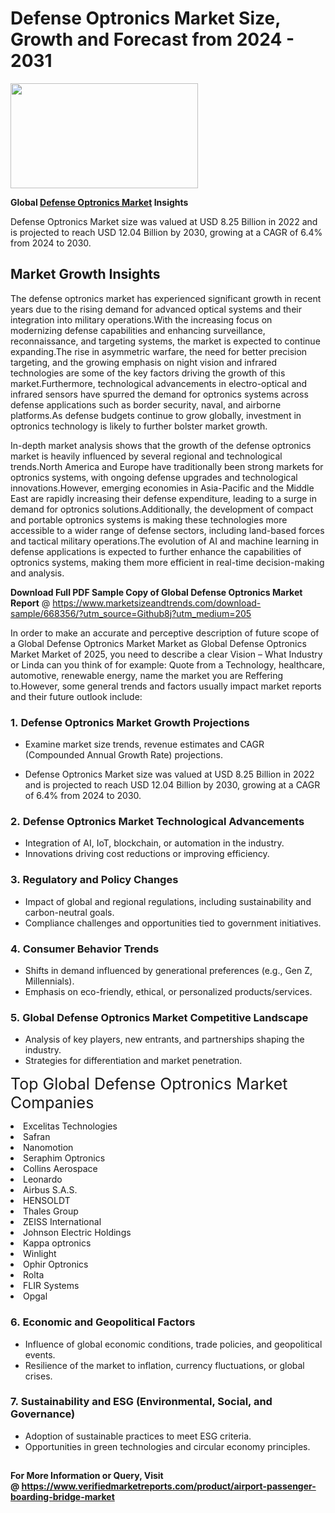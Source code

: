 <H1>Defense Optronics Market Size, Growth and Forecast from 2024 - 2031</H1><img class="aligncenter size-medium wp-image-584254" src="https://thirdeyenews.in/wp-content/uploads/2024/09/Global-Market-Research-300x168.jpeg" alt="" width="300" height="168" /><p><strong>Global&nbsp;<a href="https://www.marketsizeandtrends.com/download-sample/668356/?utm_source=Github8j?utm_medium=205">Defense Optronics Market</a> Insights</strong></p><p>Defense Optronics Market size was valued at USD 8.25 Billion in 2022 and is projected to reach USD 12.04 Billion by 2030, growing at a CAGR of 6.4% from 2024 to 2030.</p><p><h2>Market Growth Insights</h2> <p>The defense optronics market has experienced significant growth in recent years due to the rising demand for advanced optical systems and their integration into military operations.With the increasing focus on modernizing defense capabilities and enhancing surveillance, reconnaissance, and targeting systems, the market is expected to continue expanding.The rise in asymmetric warfare, the need for better precision targeting, and the growing emphasis on night vision and infrared technologies are some of the key factors driving the growth of this market.Furthermore, technological advancements in electro-optical and infrared sensors have spurred the demand for optronics systems across defense applications such as border security, naval, and airborne platforms.As defense budgets continue to grow globally, investment in optronics technology is likely to further bolster market growth.</p> <p>In-depth market analysis shows that the growth of the defense optronics market is heavily influenced by several regional and technological trends.North America and Europe have traditionally been strong markets for optronics systems, with ongoing defense upgrades and technological innovations.However, emerging economies in Asia-Pacific and the Middle East are rapidly increasing their defense expenditure, leading to a surge in demand for optronics solutions.Additionally, the development of compact and portable optronics systems is making these technologies more accessible to a wider range of defense sectors, including land-based forces and tactical military operations.The evolution of AI and machine learning in defense applications is expected to further enhance the capabilities of optronics systems, making them more efficient in real-time decision-making and analysis.<p><span class=""><strong>Download Full PDF Sample Copy of Global Defense Optronics Market Report</strong> @ <a href="https://www.marketsizeandtrends.com/download-sample/668356/?utm_source=Github8j?utm_medium=205" target="_blank">https://www.marketsizeandtrends.com/download-sample/668356/?utm_source=Github8j?utm_medium=205</a></span></p><p>In order to make an accurate and perceptive description of future scope of a Global&nbsp;Defense Optronics Market Market as Global&nbsp;Defense Optronics Market Market of 2025, you need to describe a clear Vision &ndash; What Industry or Linda can you think of for example: Quote from a Technology, healthcare, automotive, renewable energy, name the market you are Reffering to.However, some general trends and factors usually impact market reports and their future outlook include:</p><h3>1.&nbsp;<strong>Defense Optronics Market Growth Projections</strong></h3><ul><li>Examine market size trends, revenue estimates and CAGR (Compounded Annual Growth Rate) projections.</li><li><p>Defense Optronics Market size was valued at USD 8.25 Billion in 2022 and is projected to reach USD 12.04 Billion by 2030, growing at a CAGR of 6.4% from 2024 to 2030.</p></li></ul><h3>2.&nbsp;<strong>Defense Optronics Market Technological Advancements</strong></h3><ul><li>Integration of AI, IoT, blockchain, or automation in the industry.</li><li>Innovations driving cost reductions or improving efficiency.</li></ul><h3>3.&nbsp;<strong>Regulatory and Policy Changes</strong></h3><ul><li>Impact of global and regional regulations, including sustainability and carbon-neutral goals.</li><li>Compliance challenges and opportunities tied to government initiatives.</li></ul><h3>4.&nbsp;<strong>Consumer Behavior Trends</strong></h3><ul><li>Shifts in demand influenced by generational preferences (e.g., Gen Z, Millennials).</li><li>Emphasis on eco-friendly, ethical, or personalized products/services.</li></ul><h3>5.&nbsp;<strong>Global Defense Optronics Market Competitive Landscape</strong></h3><ul><li>Analysis of key players, new entrants, and partnerships shaping the industry.</li><li>Strategies for differentiation and market penetration.</li></ul><p data-pm-slice="1 1 []"><span style="color: inherit; font-family: inherit; font-size: 25px;">Top Global Defense Optronics Market Companies</span></p><div class="" data-test-id=""><p><li>Excelitas Technologies</li><li> Safran</li><li> Nanomotion</li><li> Seraphim Optronics</li><li> Collins Aerospace</li><li> Leonardo</li><li> Airbus S.A.S.</li><li> HENSOLDT</li><li> Thales Group</li><li> ZEISS International</li><li> Johnson Electric Holdings</li><li> Kappa optronics</li><li> Winlight</li><li> Ophir Optronics</li><li> Rolta</li><li> FLIR Systems</li><li> Opgal</li></p></div><h3>6.&nbsp;<strong>Economic and Geopolitical Factors</strong></h3><ul><li>Influence of global economic conditions, trade policies, and geopolitical events.</li><li>Resilience of the market to inflation, currency fluctuations, or global crises.</li></ul><h3>7.&nbsp;<strong>Sustainability and ESG (Environmental, Social, and Governance)</strong></h3><ul><li>Adoption of sustainable practices to meet ESG criteria.</li><li>Opportunities in green technologies and circular economy principles.</li></ul><h2><strong style="font-size: 14px;">For More Information or Query, Visit @&nbsp;</strong><a style="background-color: #ffffff; font-size: 14px;" href="https://www.marketsizeandtrends.com/report/defense-optronics-market/" target="_blank">https://www.verifiedmarketreports.com/product/airport-passenger-boarding-bridge-market</a></h2>